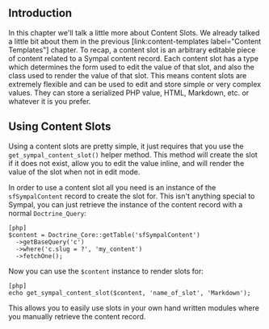 ## Introduction

In this chapter we'll talk a little more about Content Slots. We already
talked a little bit about them in the previous
[link:content-templates label="Content Templates"] chapter. To recap, a
content slot is an arbitrary editable piece of content related to a
Sympal content record. Each content slot has a type which determines the
form used to edit the value of that slot, and also the class used to render
the value of that slot. This means content slots are extremely flexible
and can be used to edit and store simple or very complex values. They can
store a serialized PHP value, HTML, Markdown, etc. or whatever it is you
prefer.

## Using Content Slots

Using a content slots are pretty simple, it just requires that you use
the `get_sympal_content_slot()` helper method. This method will create
the slot if it does not exist, allow you to edit the value inline, and
will render the value of the slot when not in edit mode.

In order to use a content slot all you need is an instance of the
`sfSympalContent` record to create the slot for. This isn't anything
special to Sympal, you can just retrieve the instance of the content
record with a normal `Doctrine_Query`:

    [php]
    $content = Doctrine_Core::getTable('sfSympalContent')
      ->getBaseQuery('c')
      ->where('c.slug = ?', 'my_content')
      ->fetchOne();

Now you can use the `$content` instance to render slots for:

    [php]
    echo get_sympal_content_slot($content, 'name_of_slot', 'Markdown');

This allows you to easily use slots in your own hand written modules where
you manually retrieve the content record.